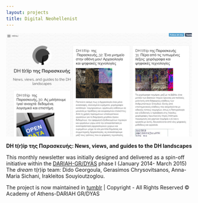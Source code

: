 ```yaml
---
layout: projects
title: Digital Neohellenist
---
```

<img src="../images/dhtrip.png" width="600"/>

**DH t(r)ip της Παρασκευής: News, views, and guides to the DH landscapes**

This monthly newsletter was initially designed and delivered as a spin-off initiative within the <a href="http://www.dyas-net.gr/?lang=en">DARIAH-GR/DYAS</a> phase I (January 2014- March 2015)
The *dream* t(r)ip team: Dido Georgoula, Gerasimos Chrysovitsanos, Anna-Maria Sichani, Irakleitos Souyioutzoglou.

The project is now maintained in <a href="http://dh-trip.tumblr.com"> tumblr</a> | Copyright - All Rights Reserved © Academy of Athens-DARIAH GR/DYAS 
